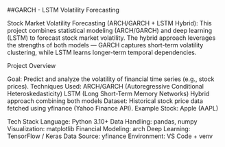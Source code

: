 ##GARCH - LSTM Volatility Forecasting 

Stock Market Volatility Forecasting (ARCH/GARCH + LSTM Hybrid):
This project combines statistical modeling (ARCH/GARCH) and deep learning (LSTM) to forecast stock market volatility.
The hybrid approach leverages the strengths of both models — GARCH captures short-term volatility clustering, while LSTM learns longer-term temporal dependencies.

Project Overview

Goal: Predict and analyze the volatility of financial time series (e.g., stock prices).
Techniques Used:
    ARCH/GARCH (Autoregressive Conditional Heteroskedasticity)
    LSTM (Long Short-Term Memory Networks)
    Hybrid approach combining both models
Dataset: Historical stock price data fetched using yfinance (Yahoo Finance API).
Example Stock: Apple (AAPL)

Tech Stack
Language: Python 3.10+
Data Handling: pandas, numpy
Visualization: matplotlib
Financial Modeling:	arch
Deep Learning: TensorFlow / Keras
Data Source: yfinance
Environment: VS Code + venv